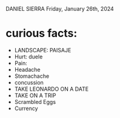 DANIEL SIERRA
Friday, January 26th, 2024

# curious facts:
- LANDSCAPE: PAISAJE
- Hurt: duele
- Pain:
- Headache
- Stomachache
- concussion
- TAKE LEONARDO ON A DATE
- TAKE ON A TRIP
- Scrambled Eggs
- Currency
